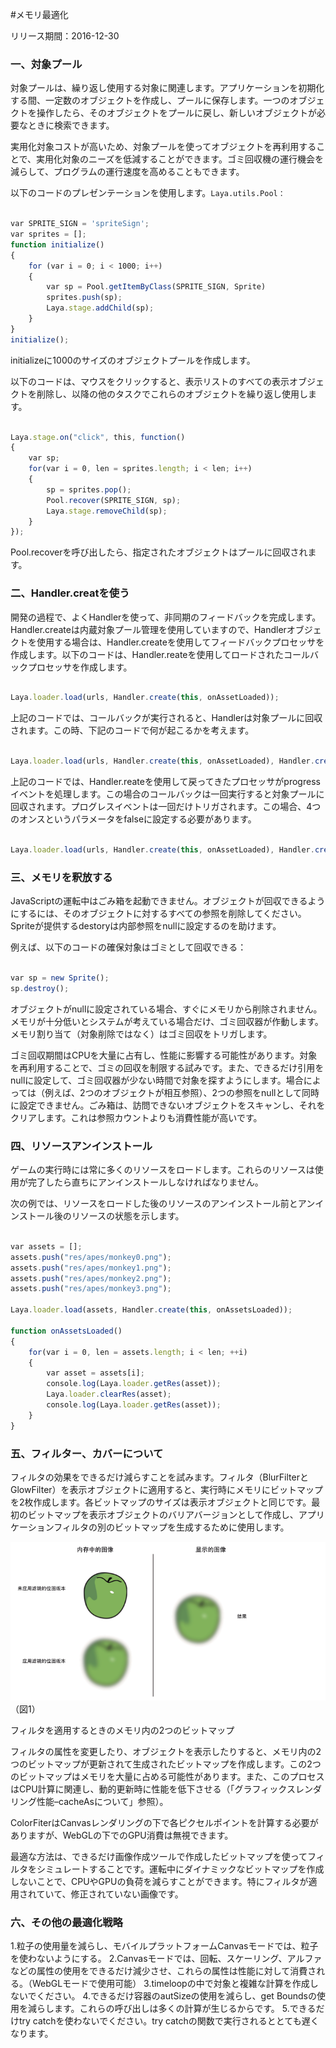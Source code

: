 #メモリ最適化

リリース期間：2016-12-30

### **一、対象プール**

対象プールは、繰り返し使用する対象に関連します。アプリケーションを初期化する間、一定数のオブジェクトを作成し、プールに保存します。一つのオブジェクトを操作したら、そのオブジェクトをプールに戻し、新しいオブジェクトが必要なときに検索できます。

実用化対象コストが高いため、対象プールを使ってオブジェクトを再利用することで、実用化対象のニーズを低減することができます。ゴミ回収機の運行機会を減らして、プログラムの運行速度を高めることもできます。

以下のコードのプレゼンテーションを使用します。`Laya.utils.Pool：`


```javascript

var SPRITE_SIGN = 'spriteSign';
var sprites = [];
function initialize()
{
    for (var i = 0; i < 1000; i++)
    {
        var sp = Pool.getItemByClass(SPRITE_SIGN, Sprite)
        sprites.push(sp);
        Laya.stage.addChild(sp);
    }
}
initialize();
```


initializeに1000のサイズのオブジェクトプールを作成します。

以下のコードは、マウスをクリックすると、表示リストのすべての表示オブジェクトを削除し、以降の他のタスクでこれらのオブジェクトを繰り返し使用します。


```javascript

Laya.stage.on("click", this, function()
{
    var sp;
    for(var i = 0, len = sprites.length; i < len; i++)
    {
        sp = sprites.pop();
        Pool.recover(SPRITE_SIGN, sp);
        Laya.stage.removeChild(sp);
    }
});
```


Pool.recoverを呼び出したら、指定されたオブジェクトはプールに回収されます。



 



### **二、Handler.creatを使う**

開発の過程で、よくHandlerを使って、非同期のフィードバックを完成します。Handler.createは内蔵対象プール管理を使用していますので、Handlerオブジェクトを使用する場合は、Handler.createを使用してフィードバックプロセッサを作成します。以下のコードは、Handler.reateを使用してロードされたコールバックプロセッサを作成します。


```javascript

Laya.loader.load(urls, Handler.create(this, onAssetLoaded));
```


上記のコードでは、コールバックが実行されると、Handlerは対象プールに回収されます。この時、下記のコードで何が起こるかを考えます。


```javascript

Laya.loader.load(urls, Handler.create(this, onAssetLoaded), Handler.create(this, onLoading));
```


上記のコードでは、Handler.reateを使用して戻ってきたプロセッサがprogressイベントを処理します。この場合のコールバックは一回実行すると対象プールに回収されます。プログレスイベントは一回だけトリガされます。この場合、4つのオンスというパラメータをfalseに設定する必要があります。


```javascript

Laya.loader.load(urls, Handler.create(this, onAssetLoaded), Handler.create(this, onLoading, null, false));
```





 



### **三、メモリを釈放する**

JavaScriptの運転中はごみ箱を起動できません。オブジェクトが回収できるようにするには、そのオブジェクトに対するすべての参照を削除してください。Spriteが提供するdestoryは内部参照をnullに設定するのを助けます。

例えば、以下のコードの確保対象はゴミとして回収できる：


```javascript

var sp = new Sprite();
sp.destroy();
```



オブジェクトがnullに設定されている場合、すぐにメモリから削除されません。メモリが十分低いとシステムが考えている場合だけ、ゴミ回収器が作動します。メモリ割り当て（対象削除ではなく）はゴミ回収をトリガします。

ゴミ回収期間はCPUを大量に占有し、性能に影響する可能性があります。対象を再利用することで、ゴミの回収を制限する試みです。また、できるだけ引用をnullに設定して、ゴミ回収器が少ない時間で対象を探すようにします。場合によっては（例えば、2つのオブジェクトが相互参照）、2つの参照をnullとして同時に設定できません。ごみ箱は、訪問できないオブジェクトをスキャンし、それをクリアします。これは参照カウントよりも消費性能が高いです。

### **四、リソースアンインストール**

ゲームの実行時には常に多くのリソースをロードします。これらのリソースは使用が完了したら直ちにアンインストールしなければなりません。

次の例では、リソースをロードした後のリソースのアンインストール前とアンインストール後のリソースの状態を示します。


```javascript

var assets = [];
assets.push("res/apes/monkey0.png");
assets.push("res/apes/monkey1.png");
assets.push("res/apes/monkey2.png");
assets.push("res/apes/monkey3.png");
  
Laya.loader.load(assets, Handler.create(this, onAssetsLoaded));
  
function onAssetsLoaded()
{
    for(var i = 0, len = assets.length; i < len; ++i)
    {
        var asset = assets[i];
        console.log(Laya.loader.getRes(asset));
        Laya.loader.clearRes(asset);
        console.log(Laya.loader.getRes(asset));
    }
}
```


### **五、フィルター、カバーについて**


フィルタの効果をできるだけ減らすことを試みます。フィルタ（BlurFilterとGlowFilter）を表示オブジェクトに適用すると、実行時にメモリにビットマップを2枚作成します。各ビットマップのサイズは表示オブジェクトと同じです。最初のビットマップを表示オブジェクトのバリアバージョンとして作成し、アプリケーションフィルタの別のビットマップを生成するために使用します。

​![图片1.png](img/1.png)<br/>
（図1）

フィルタを適用するときのメモリ内の2つのビットマップ

フィルタの属性を変更したり、オブジェクトを表示したりすると、メモリ内の2つのビットマップが更新されて生成されたビットマップを作成します。この2つのビットマップはメモリを大量に占める可能性があります。また、このプロセスはCPU計算に関連し、動的更新時に性能を低下させる（「グラフィックスレンダリング性能–cacheAsについて」参照）。

ColorFiterはCanvasレンダリングの下で各ピクセルポイントを計算する必要がありますが、WebGLの下でのGPU消費は無視できます。

最適な方法は、できるだけ画像作成ツールで作成したビットマップを使ってフィルタをシミュレートすることです。運転中にダイナミックなビットマップを作成しないことで、CPUやGPUの負荷を減らすことができます。特にフィルタが適用されていて、修正されていない画像です。

###  **六、その他の最適化戦略**

1.粒子の使用量を減らし、モバイルプラットフォームCanvasモードでは、粒子を使わないようにする。
2.Canvasモードでは、回転、スケーリング、アルファなどの属性の使用をできるだけ減少させ、これらの属性は性能に対して消費される。（WebGLモードで使用可能）
3.timeloopの中で対象と複雑な計算を作成しないでください。
4.できるだけ容器のautSizeの使用を減らし、get Boundsの使用を減らします。これらの呼び出しは多くの計算が生じるからです。
5.できるだけtry catchを使わないでください。try catchの関数で実行されるととても遅くなります。
